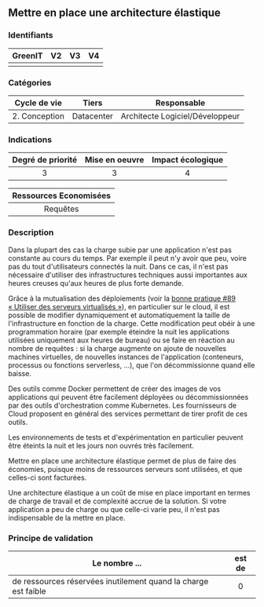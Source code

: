 ## Mettre en place une architecture élastique 

### Identifiants

| GreenIT |  V2  |  V3  |  V4  |
|:-------:|:----:|:----:|:----:|
|      |   |   |      |

### Catégories

| Cycle de vie |  Tiers  |  Responsable  |
|:---------:|:----:|:----:|
| 2. Conception | Datacenter | Architecte Logiciel/Développeur |

### Indications

| Degré de priorité |      Mise en oeuvre       |  Impact écologique    |
|:-------------------:|:-------------------------:|:---------------------:|
| 3 | 3 | 4 |

|Ressources Economisées                                      |
|:----------------------------------------------------------:|
|Requêtes    |

### Description

Dans la plupart des cas la charge subie par une application n'est pas constante au cours du temps. Par exemple il peut
n'y avoir que peu, voire pas du tout d'utilisateurs connectés la nuit. Dans ce cas, il n'est pas nécessaire d'utiliser 
des infrastructures techniques aussi importantes aux heures creuses qu'aux heures de plus forte demande.

Grâce à la mutualisation des déploiements (voir la [bonne pratique #89 « Utiliser des serveurs virtualisés »](/chapters/BP_089_fr.md)),
en particulier sur le cloud, il est possible de modifier dynamiquement et automatiquement
la taille de l'infrastructure en fonction de la charge. Cette modification peut obéir à une programmation horaire (par
exemple éteindre la nuit les applications utilisées uniquement aux heures de bureau) ou se faire en réaction au nombre
de requêtes : si la charge augmente on ajoute de nouvelles machines virtuelles, de nouvelles instances de l'application 
(conteneurs, processus ou fonctions serverless, ...), que l'on décommissionne quand elle baisse.

Des outils comme Docker permettent de créer des images de vos applications qui peuvent être facilement déployées ou 
décommissionnées par des outils d'orchestration comme Kubernetes. Les fournisseurs de Cloud proposent en général des
services permettant de tirer profit de ces outils.

Les environnements de tests et d'expérimentation en particulier peuvent être éteints la nuit et les jours non ouvrés très facilement.

Mettre en place une architecture élastique permet de plus de faire des économies, puisque moins de ressources serveurs 
sont utilisées, et que celles-ci sont facturées. 

Une architecture élastique a un coût de mise en place important en termes de charge de travail et de complexité accrue de
la solution. Si votre application a peu de charge ou que celle-ci varie peu, il n'est pas indispensable de la mettre en place.


### Principe de validation

| Le nombre ... |     est de   |  
|-------------------|:-------------------------:|
| de ressources réservées inutilement quand la charge est faible |  0 |
